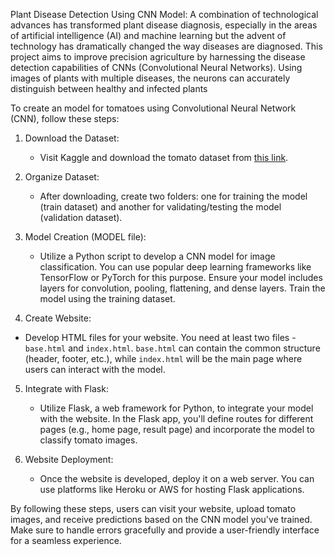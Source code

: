 Plant Disease Detection Using CNN Model:
A combination of technological advances has transformed plant disease diagnosis, especially in the areas of artificial intelligence (AI) and machine learning but the advent of technology has dramatically changed the way diseases are diagnosed.
This project aims to improve precision agriculture by harnessing the disease detection capabilities of CNNs (Convolutional Neural Networks). Using images of plants with multiple diseases, the neurons can accurately distinguish between healthy and infected plants



To create an  model for tomatoes using Convolutional Neural Network (CNN), follow these steps:

1. Download the Dataset:
   - Visit Kaggle and download the tomato dataset from [this link](https://www.kaggle.com/datasets/ashishmotwani/tomato).

2. Organize Dataset:
   - After downloading, create two folders: one for training the model (train dataset) and another for validating/testing the model (validation dataset).

3. Model Creation (MODEL file):
   - Utilize a Python script to develop a CNN model for image classification. You can use popular deep learning frameworks like TensorFlow or PyTorch for this purpose. Ensure your model includes layers for convolution, pooling, flattening, and dense layers. Train the model using the training dataset.

4.  Create Website:
   - Develop HTML files for your website. You need at least two files - `base.html` and `index.html`. `base.html` can contain the common structure (header, footer, etc.), while `index.html` will be the main page where users can interact with the model.

5. Integrate with Flask:
   - Utilize Flask, a web framework for Python, to integrate your model with the website. In the Flask app, you'll define routes for different pages (e.g., home page, result page) and incorporate the model to classify tomato images.

6. Website Deployment:
   - Once the website is developed, deploy it on a web server. You can use platforms like Heroku or AWS for hosting Flask applications.

By following these steps, users can visit your website, upload tomato images, and receive predictions based on the CNN model you've trained. Make sure to handle errors gracefully and provide a user-friendly interface for a seamless experience.
